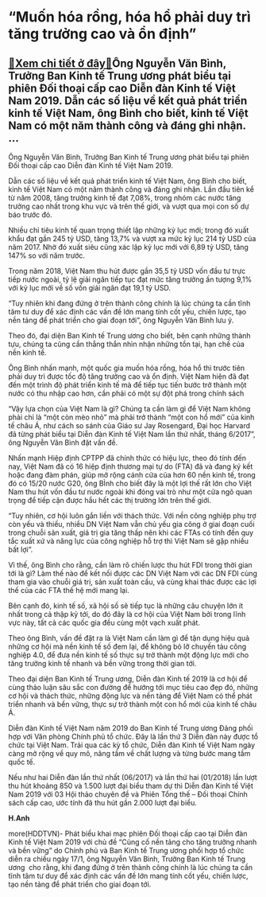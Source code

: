 “Muốn hóa rồng, hóa hổ phải duy trì tăng trưởng cao và ổn định”
===============================================================

[:gift:Xem chi tiết ở đây:gift:](https://hddtvn.com/muon-hoa-rong-hoa-ho-phai-duy-tri-tang-truong-cao-va-on-dinh/)Ông Nguyễn Văn Bình, Trưởng Ban Kinh tế Trung ương phát biểu tại phiên Đối thoại cấp cao Diễn đàn Kinh tế Việt Nam 2019. Dẫn các số liệu về kết quả phát triển kinh tế Việt Nam, ông Bình cho biết, kinh tế Việt Nam có một năm thành công và đáng ghi nhận. …
--------------------------------------------------------------------------------------------------------------------------------------------------------------------------------------------------------------------------------------------------------------







 






 Ông Nguyễn Văn Bình, Trưởng Ban Kinh tế Trung ương phát biểu tại phiên Đối thoại cấp cao Diễn đàn Kinh tế Việt Nam 2019. 


Dẫn các số liệu về kết quả phát triển kinh tế Việt Nam, ông Bình cho biết, kinh tế Việt Nam có một năm thành công và đáng ghi nhận. Lần đầu tiên kể từ năm 2008, tăng trưởng kinh tế đạt 7,08%, trong nhóm các nước tăng trưởng cao nhất trong khu vực và trên thế giới, và vượt qua mọi con số dự báo trước đó. 


 Nhiều chỉ tiêu kinh tế quan trọng thiết lập những kỷ lục mới; trong đó xuất khẩu đạt gần 245 tỷ USD, tăng 13,7% và vượt xa mức kỷ lục 214 tỷ USD của năm 2017. Nhờ đó xuất siêu cũng xác lập kỷ lục mới với 6,89 tỷ USD, tăng 147% so với năm trước.


 Trong năm 2018, Việt Nam thu hút được gần 35,5 tỷ USD vốn đầu tư trực tiếp nước ngoài, tỷ lệ giải ngân tiếp tục đạt mức tăng trưởng ấn tượng 9,1% với kỷ lục mới về số vốn giải ngân đạt 19,1 tỷ USD.


 “Tuy nhiên khi đang đứng ở trên thành công chính là lúc chúng ta cần tĩnh tâm tư duy để xác định các vấn đề lớn mang tính cốt yếu, chiến lược, tạo nền tảng để phát triển cho giai đoạn tới”, ông Nguyễn Văn Bình lưu ý.


 Theo đó, đại diện Ban Kinh tế Trung ương cho biết, bên cạnh những thành tựu, chúng ta cũng cần thẳng thắn nhìn nhận những tồn tại, hạn chế của nền kinh tế. 


 Ông Bình nhấn mạnh, một quốc gia muốn hóa rồng, hóa hổ thì trước tiên phải duy trì được tốc độ tăng trưởng cao và ổn định. Việt Nam hiện đã đạt đến một trình độ phát triển kinh tế mà để tiếp tục tiến bước trở thành một nước có thu nhập cao hơn, cần phải có một sự đột phá trong chính sách


 “Vậy lựa chọn của Việt Nam là gì? Chúng ta cần làm gì để Việt Nam không phải chỉ là “một còn mèo nhỏ” mà phải trở thành “một con hổ mới” của kinh tế châu Á, như cách so sánh của Giáo sư Jay Rosengard, Đại học Harvard đã từng phát biểu tại Diễn đàn Kinh tế Việt Nam lần thứ nhất, tháng 6/2017”, ông Nguyễn Văn Bình đặt vấn đề. 


 Nhấn mạnh Hiệp định CPTPP đã chính thức có hiệu lực, theo đó tính đến nay, Việt Nam đã có 16 hiệp định thương mại tự do (FTA) đã và đang ký kết hoặc đang đàm phán, giúp mở rộng cánh cửa của hơn 60 nền kinh tế, trong đó có 15/20 nước G20, ông BÌnh cho biết đây là một lợi thế rất lớn cho Việt Nam thu hút vốn đầu tư nước ngoài khi đóng vai trò như một cửa ngõ quan trọng để tiếp cận được hầu hết các thị trường lớn trên thế giới. 


 “Tuy nhiên, cơ hội luôn gắn liền với thách thức. Với nền công nghiệp phụ trợ còn yếu và thiếu, nhiều DN Việt Nam vẫn chủ yếu gia công ở giai đoạn cuối trong chuỗi sản xuất, giá trị gia tăng thấp nên khi các FTAs có tính đến quy tắc xuất xứ và năng lực của công nghiệp hỗ trợ thì Việt Nam sẽ gặp nhiều bất lợi”. 


 Vì thế, ông Bình cho rằng, cần làm rõ chiến lược thu hút FDI trong thời gian tới là gì? Làm thế nào để kết nối được các DN Việt Nam với các DN FDI cùng tham gia vào chuỗi giá trị, sản xuất toàn cầu, và cùng khai thác được các lợi thế của các FTA thế hệ mới mang lại. 


 Bên cạnh đó, kinh tế số, xã hội số sẽ tiếp tục là những câu chuyện lớn ít nhất trong cả thập kỷ tới, do đó đây là cơ hội của Việt Nam bởi trong lĩnh vực này, tất cả các quốc gia đều cùng một vạch xuất phát.


 Theo ông Bình, vấn đề đặt ra là Việt Nam cần làm gì để tận dụng hiệu quả những cơ hội mà nền kinh tế số đem lại, để không bỏ lỡ chuyến tàu công nghiệp 4.0, để đưa nền kinh tế số thực sự trở thành một động lực mới cho tăng trưởng kinh tế nhanh và bền vững trong thời gian tới. 


 Theo đại diện Ban Kinh tế Trung ương, Diễn đàn Kinh tế 2019 là cơ hội để cùng thảo luận sâu sắc con đường để hướng tới mục tiêu cao đẹp đó, những cơ hội và thách thức, những động lực và nền tảng để Việt Nam có thể phát triển nhanh và bền vững, thực sự trở thành một con hổ mới của kinh tế châu Á.


 Diễn đàn Kinh tế Việt Nam năm 2019 do Ban Kinh tế Trung ương Đảng phối hợp với Văn phòng Chính phủ tổ chức. Đây là lần thứ 3 Diễn đàn này được tổ chức tại Việt Nam. Trải qua các kỳ tổ chức, Diễn đàn Kinh tế Việt Nam ngày càng mở rộng về quy mô, nâng tầm về chất lượng và từng bước mang tầm quốc tế. 


 Nếu như hai Diễn đàn lần thứ nhất (06/2017) và lần thứ hai (01/2018) lần lượt thu hút khoảng 850 và 1.500 lượt đại biểu tham dự thì Diễn đàn Kinh tế Việt Nam 2019 với 03 Hội thảo chuyên đề và Phiên Tổng thế – Đối thoại Chính sách cấp cao, ước tính đã thu hút gần 2.000 lượt đại biểu.






**H.Anh**



more(HDDTVN)- Phát biểu khai mạc phiên Đối thoại cấp cao tại Diễn đàn Kinh tế Việt Nam 2019 với chủ đề “Củng cố nền tảng cho tăng trưởng nhanh và bền vững” do Chính phủ và Ban Kinh tế Trung ương phối hợp tổ chức diễn ra chiều ngày 17/1, ông Nguyễn Văn Bình, Trưởng Ban Kinh tế Trung ương  cho rằng, khi đang đứng ở trên thành công chính là lúc chúng ta cần tĩnh tâm tư duy để xác định các vấn đề lớn mang tính cốt yếu, chiến lược, tạo nền tảng để phát triển cho giai đoạn tới.

